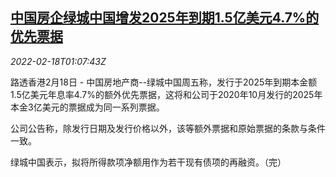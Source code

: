 <!--1645147863000-->
[中国房企绿城中国增发2025年到期1.5亿美元4.7%的优先票据](https://cn.reuters.com/article/greentown-dollar-bills-0218-fri-idCNKBS2KN02V)
------

<div><i>2022-02-18T01:07:43Z</i></div><p>路透香港2月18日 - 中国房地产商--绿城中国周五称，发行于2025年到期本金额1.5亿美元年息率4.7%的额外优先票据，这将和公司于2020年10月发行的2025年本金3亿美元的票据成为同一系列票据。</p><p>公司公告称，除发行日期及发行价格以外，该等额外票据和原始票据的条款与条件一致。</p><p>绿城中国表示，拟将所得款项净额用作为若干现有债项的再融资。（完）</p>
